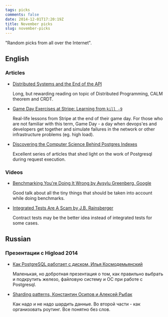 ```yaml
---
tags: picks
comments: false
date: 2014-12-01T17:20:19Z
title: November picks
slug: november-picks
---
```


"Random picks from all over the Internet".

<!--more-->

## English

### Articles

* [Distributed Systems and the End of the API](http://writings.quilt.org/2014/05/12/distributed-systems-and-the-end-of-the-api/)

  Long, but rewarding reading on topic of Distributed Programming, CALM theorem
  and CRDT.

* [Game Day Exercises at Stripe: Learning from `kill -9`](https://stripe.com/blog/game-day-exercises-at-stripe)

  Real-life lessons from Stripe at the end of their game day. For those who are
  not familiar with this term, Game Day - a day when devops'es and
  developers get together and simulate failures in the network or other
  infrastructure problems (eg. high load).

* [Discovering the Computer Science Behind Postgres Indexes](http://patshaughnessy.net/2014/11/11/discovering-the-computer-science-behind-postgres-indexes)

  Excellent series of articles that shed light on the work of Postgresql during
  request execution.

### Videos

* [Benchmarking You're Doing It Wrong by Aysylu Greenberg, Google](http://www.youtube.com/watch?v=VZd2Jhkecrg)

  Good talk about all the tiny things that should be taken into account while
  doing benchmarks.

* [Integrated Tests Are A Scam by J.B. Rainsberger](http://vimeo.com/80533536)

  Contract tests may be the better idea instead of integrated tests for some
  cases.

## Russian

### Презентации с Higload 2014

* [Как PostgreSQL работает с диском, Илья Космодемьянский](http://www.slideshare.net/PostgreSQL-Consulting/hl-2014-kosmodemiansky)

  Маленькая, но добротная презентация о том, как правильно выбрать и подкрутить
  железо, файловую систему и ОС при работе с Postgresql.

* [Sharding patterns, Константин Осипов и Алексей Рыбак](https://docs.google.com/presentation/d/1BcG37LTmNSZ9N3erb0wmRRFd5Qtf7YBr7QZEkrgBU_g/edit#slide=id.g3e177a29a_170)

  Как надо и не надо шардить данные. Во второй части - как организовать
  роутинг. Все понятно без слов.

